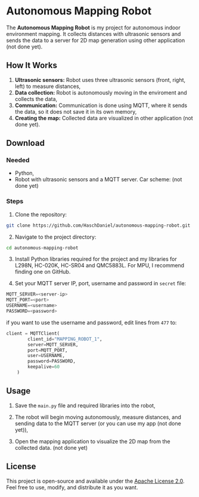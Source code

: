 # Autonomous Mapping Robot

The **Autonomous Mapping Robot** is my project for autonomous indoor environment mapping. It collects distances with ultrasonic sensors and sends the data to a server for 2D map generation using other application (not done yet).
 
## How It Works

1. **Ultrasonic sensors:** Robot uses three ultrasonic sensors (front, right, left) to measure distances,
2. **Data collection:** Robot is autonomously moving in the enviroment and collects the data,
3. **Communication:** Communication is done using MQTT, where it sends the data, so it does not save it in its own memory,
4. **Creating the map:** Collected data are visualized in other application (not done yet).

## Download

### Needed

- Python,
- Robot with ultrasonic sensors and a MQTT server. Car scheme: (not done yet)

### Steps

1. Clone the repository:

```bash
git clone https://github.com/HaschDaniel/autonomous-mapping-robot.git
```

2. Navigate to the project directory:

```bash
cd autonomous-mapping-robot
```

3. Install Python libraries required for the project and my libraries for L298N, HC-020K, HC-SR04 and QMC5883L. For MPU, I recommend finding one on GitHub.

4. Set your MQTT server IP, port, username and password in `secret` file:

```python
MQTT_SERVER=<server-ip>
MQTT_PORT=<port>
USERNAME=<username>   
PASSWORD=<password>   
```

if you want to use the username and password, edit lines from `477` to:
```python
client = MQTTClient(
        client_id="MAPPING_ROBOT_1",
        server=MQTT_SERVER,
        port=MQTT_PORT,
        user=USERNAME,
        password=PASSWORD,
        keepalive=60
    )
```

## Usage

1. Save the `main.py` file and required libraries into the robot,

2. The robot will begin moving autonomously, measure distances, and sending data to the MQTT server
(or you can use my app (not done yet)),

3. Open the mapping application to visualize the 2D map from the collected data. (not done yet)

## License

This project is open-source and available under the [Apache License 2.0](LICENSE). Feel free to use, modify, and distribute it as you want.
